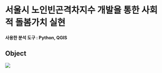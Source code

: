 # 서울시 노인빈곤격차지수 개발을 통한 사회적 돌봄가치 실현
#### 사용한 분석 도구 : Python, QGIS

## Object
<img src="https://user-images.githubusercontent.com/76424262/217398017-fc055399-c85b-4bcf-a0f5-a56638857a81.PNG">

